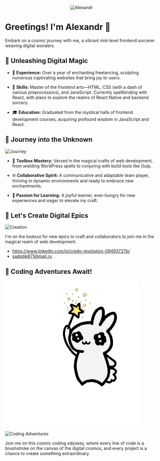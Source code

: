 <p align="center">
  <img src="offer__photo.jpg" alt="Alexandr" width="250"/>
</p>

# Greetings! I'm Alexandr 🚀

Embark on a cosmic journey with me, a vibrant mid-level frontend sorcerer weaving digital wonders.

## 🌈 Unleashing Digital Magic

- 💼 **Experience:** Over a year of enchanting freelancing, sculpting numerous captivating websites that bring joy to users.

- 🚀 **Skills:** Master of the frontend arts—HTML, CSS (with a dash of various preprocessors), and JavaScript. Currently spellbinding with React, with plans to explore the realms of React Native and backend sorcery.

- 🎓 **Education:** Graduated from the mystical halls of frontend development courses, acquiring profound wisdom in JavaScript and React.

## 🌟 Journey into the Unknown

![Journey](journey-pic.jpg)

- 🧰 **Toolbox Mastery:** Versed in the magical crafts of web development, from wielding WordPress spells to conjuring with build tools like Gulp.

- 🌐 **Collaborative Spirit:** A communicative and adaptable team player, thriving in dynamic environments and ready to embrace new enchantments.

- 🚀 **Passion for Learning:** A joyful learner, ever-hungry for new experiences and eager to elevate my craft.

## 🌟 Let's Create Digital Epics

![Creation](creation-pic.jpg)

I'm on the lookout for new epics to craft and collaborators to join me in the magical realm of web development.

- https://www.linkedin.com/in/credo-revolution-09493727b/
- sadistik871@mail.ru

## 🚀 Coding Adventures Await!

![Digital Magic](magic.gif)

![Coding Adventures](coding-adventures.gif)

Join me on this cosmic coding odyssey, where every line of code is a brushstroke on the canvas of the digital cosmos, and every project is a chance to create something extraordinary.
